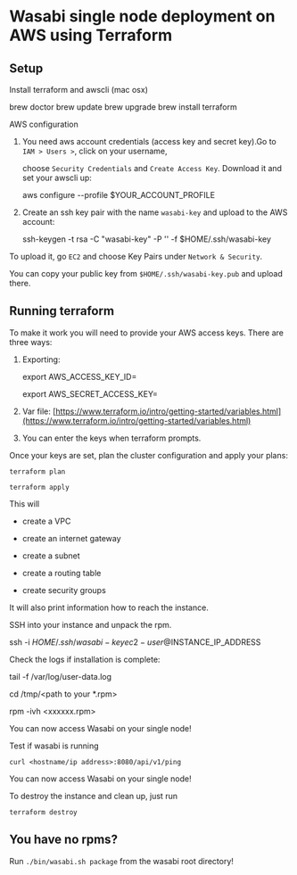 # Wasabi single node deployment on AWS using Terraform

## Setup

Install terraform and awscli (mac osx)

brew doctor
brew update
brew upgrade
brew install terraform

AWS configuration

1. You need aws account credentials (access key and secret key).Go to `IAM > Users >`, click on your username,

   choose `Security Credentials` and `Create Access Key`. Download it and set your awscli up:

      aws configure --profile $YOUR_ACCOUNT_PROFILE

2. Create an ssh key pair with the name `wasabi-key` and upload to the AWS account:
    
    ssh-keygen -t rsa -C "wasabi-key" -P '' -f $HOME/.ssh/wasabi-key

To upload it, go `EC2` and choose Key Pairs under `Network & Security`.

You can copy your public key from `$HOME/.ssh/wasabi-key.pub` and upload there.


## Running terraform

To make it work you will need to provide your AWS access keys. There are three ways:


1. Exporting:

    export AWS_ACCESS_KEY_ID=<Your AWS Access key>

    export AWS_SECRET_ACCESS_KEY=<Your AWS secret key>

2. Var file: [https://www.terraform.io/intro/getting-started/variables.html](https://www.terraform.io/intro/getting-started/variables.html)

3. You can enter the keys when terraform prompts.

Once your keys are set, plan the cluster configuration and apply your plans:

    terraform plan

    terraform apply

This will

- create a VPC

- create an internet gateway

- create a subnet

- create a routing table

- create security groups


It will also print information how to reach the instance.

SSH into your instance and unpack the rpm.

ssh -i $HOME/.ssh/wasabi-key ec2-user@$INSTANCE_IP_ADDRESS

Check the logs if installation is complete:

tail -f /var/log/user-data.log

cd /tmp/<path to your *.rpm>

rpm -ivh <xxxxxx.rpm>

You can now access Wasabi on your single node!

Test if wasabi is running

```curl <hostname/ip address>:8080/api/v1/ping```

You can now access Wasabi on your single node!



To destroy the instance and clean up, just run

    terraform destroy


## You have no rpms?
Run `./bin/wasabi.sh package` from the wasabi root directory!
